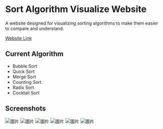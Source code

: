 # Sort Algorithm Visualize Website
A website designed for visualizing sorting algorithms to make them easier to compare and understand.

[Website Link](https://wongwong1209.github.io/Sort_Algorithm_Visualize/)

## Current Algorithm
* Bubble Sort
* Quick Sort
* Merge Sort
* Counting Sort
* Radix Sort
* Cocktail Sort

## Screenshots
![圖片](https://github.com/user-attachments/assets/fa21f41f-ebda-4a89-8a3f-89c88eae977b)
![圖片](https://github.com/user-attachments/assets/7d9805c1-399a-4ec8-aceb-fdb8a17dfdd5)
![圖片](https://github.com/user-attachments/assets/8a07d5b8-2a2c-42db-9254-90c2efe186d4)
![圖片](https://github.com/user-attachments/assets/185bbe0a-4bee-4955-9723-43f25459e205)
![圖片](https://github.com/user-attachments/assets/362370bd-d750-4bd2-9d99-7aa815717dc2)
![圖片](https://github.com/user-attachments/assets/bba94237-1354-4bd4-8882-fec2bb3631fe)
